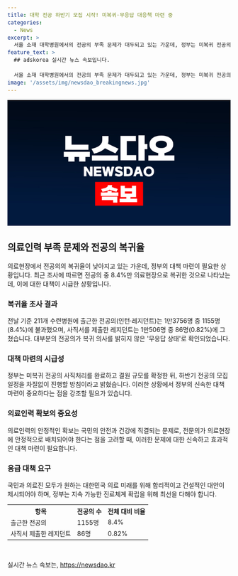 ```yaml
---
title: 대학 전공 하반기 모집 시작! 미복귀·무응답 대응책 마련 중
categories:
  - News
excerpt: >
  서울 소재 대학병원에서의 전공의 부족 문제가 대두되고 있는 가운데, 정부는 미복귀 전공의에 대한 사직처리를 완료하고 하반기 전공의 모집을 추진할 예정이다. 출근한 전공의의 수는 전체의 8.4%에 불과하며, 많은 전공의가 복귀 의사를 밝히지 않는 무응답 상태로 나타났다. 정부는 수련병원에서의 미복귀 전공의 사직처리를 완료하고 결원 규모를 확정한 뒤, 하반기 전공의 모집일정을 차질없이 진행할 계획이며, 의료진과 국민들의 지속 가능한 진료체계를 위한 협조를 당부했다.
feature_text: >
  ## adskorea 실시간 뉴스 속보입니다.

  서울 소재 대학병원에서의 전공의 부족 문제가 대두되고 있는 가운데, 정부는 미복귀 전공의에 대한 사직처리를 완료하고 하반기 전공의 모집을 추진할 예정이다. 출근한 전공의의 수는 전체의 8.4%에 불과하며, 많은 전공의가 복귀 의사를 밝히지 않는 무응답 상태로 나타났다. 정부는 수련병원에서의 미복귀 전공의 사직처리를 완료하고 결원 규모를 확정한 뒤, 하반기 전공의 모집일정을 차질없이 진행할 계획이며, 의료진과 국민들의 지속 가능한 진료체계를 위한 협조를 당부했다.
image: '/assets/img/newsdao_breakingnews.jpg'
---
```


<p><img src="/assets/img/newsdao_breakingnews.jpg" alt="adskorea 속보" /></p>

<h2 data-ke-size="size26">의료인력 부족 문제와 전공의 복귀율</h2>

<p data-ke-size="size16">의료현장에서 전공의의 복귀율이 낮아지고 있는 가운데, 정부의 대책 마련이 필요한 상황입니다. 최근 조사에 따르면 전공의 중 8.4%만 의료현장으로 복귀한 것으로 나타났는데, 이에 대한 대책이 시급한 상황입니다.</p>

<h3>복귀율 조사 결과</h3>

<p data-ke-size="size16">전날 기준 211개 수련병원에 출근한 전공의(인턴·레지던트)는 1만3756명 중 1155명(8.4%)에 불과했으며, 사직서를 제출한 레지던트는 1만506명 중 86명(0.82%)에 그쳤습니다. 대부분의 전공의가 복귀 의사를 밝히지 않은 '무응답 상태'로 확인되었습니다.</p>

<h3>대책 마련의 시급성</h3>

<p data-ke-size="size16">정부는 미복귀 전공의 사직처리를 완료하고 결원 규모를 확정한 뒤, 하반기 전공의 모집일정을 차질없이 진행할 방침이라고 밝혔습니다. 이러한 상황에서 정부의 신속한 대책 마련이 중요하다는 점을 강조할 필요가 있습니다.</p>

<h3>의료인력 확보의 중요성</h3>

<p data-ke-size="size16">의료인력의 안정적인 확보는 국민의 안전과 건강에 직결되는 문제로, 전문의가 의료현장에 안정적으로 배치되어야 한다는 점을 고려할 때, 이러한 문제에 대한 신속하고 효과적인 대책 마련이 필요합니다.</p>

<h3>응급 대책 요구</h3>

<p data-ke-size="size16">국민과 의료진 모두가 원하는 대한민국 의료 미래를 위해 합리적이고 건설적인 대안이 제시되어야 하며, 정부는 지속 가능한 진료체계 확립을 위해 최선을 다해야 합니다.</p>

<table>
    <tr>
        <th>항목</th>
        <th>전공의 수</th>
        <th>전체 대비 비율</th>
    </tr>
    <tr>
        <td>출근한 전공의</td>
        <td>1155명</td>
        <td>8.4%</td>
    </tr>
    <tr>
        <td>사직서 제출한 레지던트</td>
        <td>86명</td>
        <td>0.82%</td>
    </tr>
</table>

<p data-ke-size="size16">&nbsp;</p>
실시간 뉴스 속보는, <a href="https://newsdao.kr" rel="dofollow">https://newsdao.kr</a>


